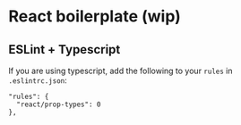# React boilerplate (wip)

## ESLint + Typescript

If you are using typescript, add the following to your `rules` in `.eslintrc.json`:

```
"rules": {
  "react/prop-types": 0
},
```

